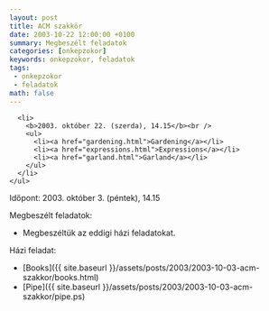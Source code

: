 ```yaml
---
layout: post
title: ACM szakkör
date: 2003-10-22 12:00:00 +0100
summary: Megbeszélt feladatok
categories: [onkepzokor]
keywords: onkepzokor, feladatok
tags:
 - onkepzokor
 - feladatok
math: false
---
```



      <li>
        <b>2003. október 22. (szerda), 14.15</b><br />
        <ul>
          <li><a href="gardening.html">Gardening</a></li>
          <li><a href="expressions.html">Expressions</a></li>
          <li><a href="garland.html">Garland</a></li>
        </ul>
      </li>
    </ul>
  </body>
</html>


Időpont: 2003. október 3. (péntek), 14.15

Megbeszélt feladatok:

- Megbeszéltük az eddigi házi feladatokat.

Házi feladat:

- [Books]({{ site.baseurl }}/assets/posts/2003/2003-10-03-acm-szakkor/books.html)
- [Pipe]({{ site.baseurl }}/assets/posts/2003/2003-10-03-acm-szakkor/pipe.ps)
